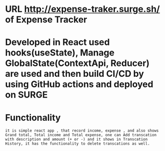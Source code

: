 
# URL http://expense-traker.surge.sh/ of Expense Tracker 

# Developed in React used hooks(useState), Manage GlobalState(ContextApi, Reducer) are used and then build CI/CD by using GitHub actions and deployed on SURGE


# Functionality
    it is simple react app , that record income, expense , and also shows Grand total, Total income and Total expense, one can Add transcation with description and amount (+ or -) and it shows in Transcation History, it has the functionality to delete transcations as well.

